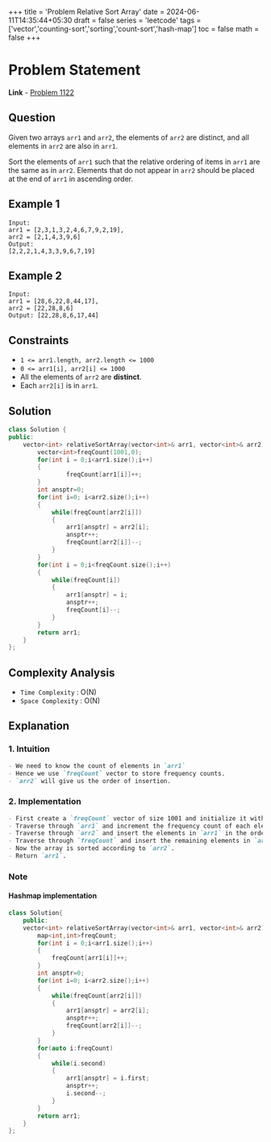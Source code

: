 +++
title = 'Problem Relative Sort Array'
date = 2024-06-11T14:35:44+05:30
draft = false
series = 'leetcode'
tags =['vector','counting-sort','sorting','count-sort','hash-map']
toc = false
math = false
+++

# Problem Statement

**Link** - [Problem 1122](https://leetcode.com/problems/relative-sort-array/description/)

## Question

Given two arrays `arr1` and `arr2`, the elements of `arr2` are distinct, and all elements in `arr2` are also in `arr1`.

Sort the elements of `arr1` such that the relative ordering of items in `arr1` are the same as in `arr2`. Elements that do not appear in `arr2` should be placed at the end of `arr1` in ascending order.

## Example 1

```text
Input:
arr1 = [2,3,1,3,2,4,6,7,9,2,19],
arr2 = [2,1,4,3,9,6]
Output:
[2,2,2,1,4,3,3,9,6,7,19]
```

## Example 2

```text
Input:
arr1 = [28,6,22,8,44,17],
arr2 = [22,28,8,6]
Output: [22,28,8,6,17,44]
```

## Constraints

- `1 <= arr1.length, arr2.length <= 1000`
- `0 <= arr1[i], arr2[i] <= 1000`
- All the elements of `arr2` are **distinct**.
- Each `arr2[i]` is in `arr1`.

## Solution

```cpp
class Solution {
public:
    vector<int> relativeSortArray(vector<int>& arr1, vector<int>& arr2) {
        vector<int>freqCount(1001,0);
        for(int i = 0;i<arr1.size();i++)
        {
                freqCount[arr1[i]]++;
        }
        int ansptr=0;
        for(int i=0; i<arr2.size();i++)
        {
            while(freqCount[arr2[i]])
            {
                arr1[ansptr] = arr2[i];
                ansptr++;
                freqCount[arr2[i]]--;
            }
        }
        for(int i = 0;i<freqCount.size();i++)
        {
            while(freqCount[i])
            {
                arr1[ansptr] = i;
                ansptr++;
                freqCount[i]--;
            }
        }
        return arr1;
    }
};
```

## Complexity Analysis

- `Time Complexity` : O(N)
- `Space Complexity` : O(N)

## Explanation

### 1. Intuition

```markdown
- We need to know the count of elements in `arr1`
- Hence we use `freqCount` vector to store frequency counts.
- `arr2` will give us the order of insertion.
```

### 2. Implementation

```markdown
- First create a `freqCount` vector of size 1001 and initialize it with 0.
- Traverse through `arr1` and increment the frequency count of each element.
- Traverse through `arr2` and insert the elements in `arr1` in the order of `arr2`.
- Traverse through `freqCount` and insert the remaining elements in `arr1`.
- Now the array is sorted according to `arr2`.
- Return `arr1`.
```

### Note

#### Hashmap implementation

```cpp
class Solution{
    public:
    vector<int> relativeSortArray(vector<int>& arr1, vector<int>& arr2) {
        map<int,int>freqCount;
        for(int i = 0;i<arr1.size();i++)
        {
            freqCount[arr1[i]]++;
        }
        int ansptr=0;
        for(int i=0; i<arr2.size();i++)
        {
            while(freqCount[arr2[i]])
            {
                arr1[ansptr] = arr2[i];
                ansptr++;
                freqCount[arr2[i]]--;
            }
        }
        for(auto i:freqCount)
        {
            while(i.second)
            {
                arr1[ansptr] = i.first;
                ansptr++;
                i.second--;
            }
        }
        return arr1;
    }
};
```
